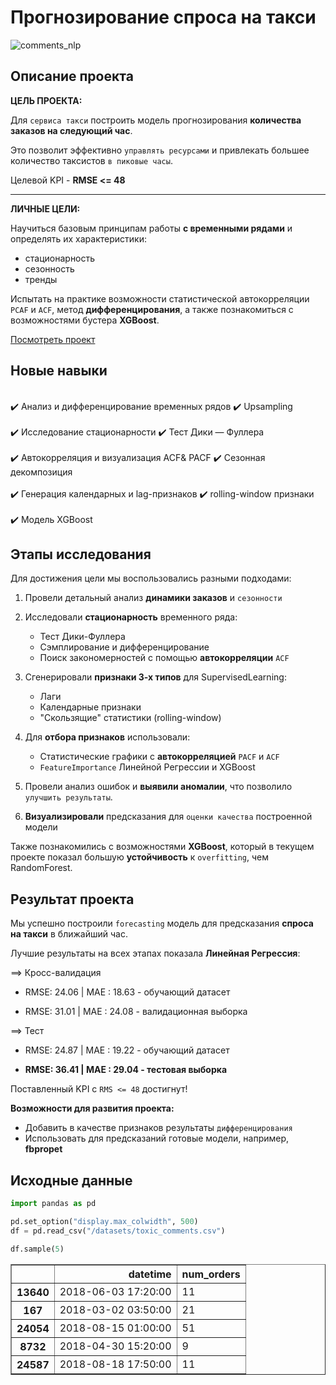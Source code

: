# Прогнозирование спроса на такси

![comments_nlp](https://www.traveller.com.au/content/dam/images/h/0/q/y/v/d/image.related.articleLeadwide.620x349.h0qylt.png/1517386967950.jpg)

## Описание проекта

**ЦЕЛЬ ПРОЕКТА:**

Для `сервиса такси` построить модель прогнозирования **количества заказов на следующий час**.

Это позволит эффективно `управлять ресурсами` и привлекать большее количество таксистов `в пиковые часы`.

Целевой KPI - **RMSE <= 48**

---

**ЛИЧНЫЕ ЦЕЛИ:**

Научиться базовым принципам работы **с временными рядами** и определять их характеристики:
 - cтационарность 
 - сезонность
 - тренды
 
Испытать на практике возможности статистической автокорреляции `PCAF` и `ACF`, метод **дифференцирования**, а также познакомиться с возможностями бустера **XGBoost**.

[Посмотреть проект](Taxi_demand_prediction_v1.ipynb)

## Новые навыки 

<div class="alert alert-success">
<br> ✔️ Анализ и дифференцирование временных рядов   ✔️ Upsampling  </br>
<br> ✔️ Исследование стационарности  ✔️ Тест Дики — Фуллера </br>
<br> ✔️ Автокорреляция и визуализация ACF& PACF ✔️ Сезонная декомпозиция </br>
<br> ✔️ Генерация календарных и lag-признаков  ✔️ rolling-window признаки</br>
<br> ✔️ Модель XGBoost </br>
</div>

## Этапы исследования

Для достижения цели мы воспользовались разными подходами:

1. Провели детальный анализ **динамики заказов** и `сезонности`

2. Исследовали **стационарность** временного ряда:

   - Тест Дики-Фуллера
   - Сэмплирование и дифференцирование
   - Поиск закономерностей с помощью **автокорреляции** `ACF`

2. Сгенерировали **признаки 3-х типов** для SupervisedLearning:
    - Лаги
    - Календарные признаки
    - "Скользящие" статистики (rolling-window)
    
3. Для **отбора признаков** использовали:
   - Статистические графики с **автокорреляцией** `PACF` и `ACF`
   - `FeatureImportance` Линейной Регрессии и XGBoost

4. Провели анализ ошибок и **выявили аномалии**, что позволило `улучшить результаты`.

5. **Визуализировали** предсказания для `оценки качества` построенной модели

Также познакомились с возможностями **XGBoost**, который в текущем проекте показал большую **устойчивость** к `overfitting`, чем RandomForest.

## Результат проекта

Мы успешно построили `forecasting` модель для предсказания **спроса на такси** в ближайший час.

Лучшие результаты на всех этапах показала **Линейная Регрессия**:

==> Кросс-валидация

- RMSE:  24.06 | MAE :  18.63 - обучающий датасет

- RMSE:  31.01 | MAE :  24.08 - валидационная выборка

==> Тест

- RMSE:  24.87 | MAE :  19.22 - обучающий датасет

- **RMSE:  36.41 | MAE :  29.04 - тестовая выборка**

Поставленный KPI с `RMS <= 48` достигнут! 

**Возможности для развития проекта:**

- Добавить в качестве признаков результаты `дифференцирования`
- Использовать для предсказаний готовые модели, например, **fbpropet**

## Исходные данные

```python
import pandas as pd

pd.set_option("display.max_colwidth", 500)
df = pd.read_csv("/datasets/toxic_comments.csv")

df.sample(5)
```
<table border="1" class="dataframe">
  <thead>
    <tr style="text-align: right;">
      <th></th>
      <th>datetime</th>
      <th>num_orders</th>
    </tr>
  </thead>
  <tbody>
    <tr>
      <th>13640</th>
      <td>2018-06-03 17:20:00</td>
      <td>11</td>
    </tr>
    <tr>
      <th>167</th>
      <td>2018-03-02 03:50:00</td>
      <td>21</td>
    </tr>
    <tr>
      <th>24054</th>
      <td>2018-08-15 01:00:00</td>
      <td>51</td>
    </tr>
    <tr>
      <th>8732</th>
      <td>2018-04-30 15:20:00</td>
      <td>9</td>
    </tr>
    <tr>
      <th>24587</th>
      <td>2018-08-18 17:50:00</td>
      <td>11</td>
    </tr>
  </tbody>
</table>
